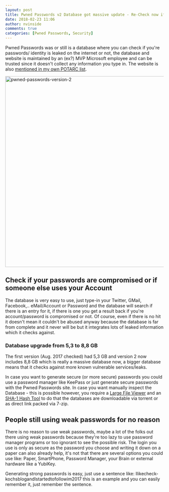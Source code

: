 ```yaml
---
layout: post
title: Pwned Passwords v2 Database got massive update - Re-Check now if you're data are leaked on the internet
date: 2018-02-23 11:06
author: nvinside
comments: true
categories: [Pwned Passwords, Security]
---
```

Pwned Passwords was or still is a database where you can check if you're passwords/ identity is leaked on the internet or not, the database and website is maintained by an (ex?) MVP Microsoft employee and can be trusted since it doesn't collect any information you type in. The website is also <a href="https://github.com/dty717/Online-Privacy-Test-Resource-List" target="_blank" rel="noopener">mentioned in my own POTARC list</a>.

<img class=" size-full wp-image-2999 aligncenter" src="https://chefkochblog.files.wordpress.com/2018/02/pwned-passwords-version-2.jpg" alt="pwned-passwords-version-2" width="963" height="606" />

<!--more-->

<h2>Check if your passwords are compromised or if someone else uses your Account</h2>

The database is very easy to use, just type-in your Twitter, GMail, Facebook,.. eMail/Account or Password and the database will search if there is an entry for it, if there is one you get a result back if you're account/password is compromised or not. Of course, even if there is no hit it doesn't mean it couldn't be abused anyway because the database is far from complete and it never will be but it integrates lots of leaked information which it checks against.

<h3>Database upgrade from 5,3 to 8,8 GB</h3>

The first version (Aug. 2017 checked) had 5,3 GB and version 2 now includes 8,8 GB which is really a massive database now, a bigger database means that it checks against more known vulnerable services/leaks.

In case you want to generate secure (or more secure) passwords you could use a password manager like KeePass or just generate secure passwords with the Pwned Passwords site. In case you want manually inspect the Database - this is possible however, you require a <a href="https://www.portablefreeware.com/?id=693" target="_blank" rel="noopener">Large File Viewer</a> and an <a href="http://www.slavasoft.com/hashcalc/index.htm" target="_blank" rel="noopener">SHA-1 Hash Tool</a> to do that the databases are downloadable via torrent or as direct link packed via 7-zip.

<h2>People still using weak passwords for no reason</h2>

There is no reason to use weak passwords, maybe a lot of the folks out there using weak passwords because they're too lazy to use password manager programs or too ignorant to see the possible risk. The login you use is only as secure as the password you choose and writing it down on a paper can also already help, it's not that there are several options you could use like: Paper, SmartPhone, Password Manager, your Brain or external hardware like a YubiKey.

Generating strong passwords is easy, just use a sentence like: Ilikecheck-kochsblogandIstartedtofollowim2017 this is an example and you can easily remember it, just remember the sentence.

